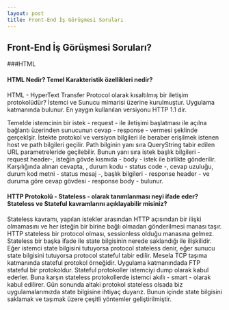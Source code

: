 ```yaml
---
layout: post
title: Front-End İş Görüşmesi Soruları 
--- 
```



## Front-End İş Görüşmesi Soruları?

###HTML

#### HTML Nedir? Temel Karakteristik özellikleri nedir? 

HTML - HyperText Transfer Protocol olarak kısaltılmış bir iletişim protokolüdür? İstemci ve Sunucu mimarisi üzerine kurulmuştur. Uygulama katmanında bulunur. En yaygın kullanılan versiyonu HTTP 1.1 dir. 

Temelde istemcinin bir istek - request - ile iletişimi başlatması ile açılna bağlantı üzerinden sunucunun cevap - response - vermesi şeklinde gerçeklşir. İstekte protokol ve versiyon bilgileri ile beraber erişilmek istenen host ve path bilgileri geçilir. Path bilginin yanı sıra QueryString tabir edilen URL parametreleride geçilebilir. Bunun yanı sıra istek başlık bilgileri - request header-, isteğin gövde kısmıda  - body - istek ile birlikte gönderilir. Karşılığında alınan cevapta, , durum kodu - status code -, cevap uzuluğu, durum kod metni - status mesaj -, başlık bilgileri - response header - ve duruma göre cevap gövdesi - response body - bulunur.

#### HTTP Protokolü - Stateless - olarak tanımlanması neyi ifade eder? Stateless ve Stateful kavramlarını açıklayabilir misiniz?

Stateless kavramı, yapılan istekler arasından HTTP açısından bir ilişki olmamasını ve her isteğin bir birine bağlı olmadan gönderilmesi manası taşır. HTTP stateless bir protocol olması, sessionless olduğu manasına gelmez. Stateless bir başka ifade ile state bilgisinin nerede saklandığı ile ilişkilidir. Eğer istemci state bilgisini tutuyorsa protocol stateless denir, eğer sunucu state bilgisini tutuyorsa protocol stateful tabir edilir. Mesela TCP taşıma katmanında stateful protokol örneğidir. Uygulama katmanındada FTP stateful bir protokoldur. Stateful protokoller istemciyi dump olarak kabul ederler. Buna karşın stateless protokollerde istemci akıllı - smart - olarak kabul edilirer. Gün sonunda altaki protokol stateless olsada biz uygulamalarımızda state bilgisine ihtiyaç duyarız. Bunun içinde state bilgisini saklamak ve taşımak üzere çeşitli yöntemler geliştirilmiştir. 
